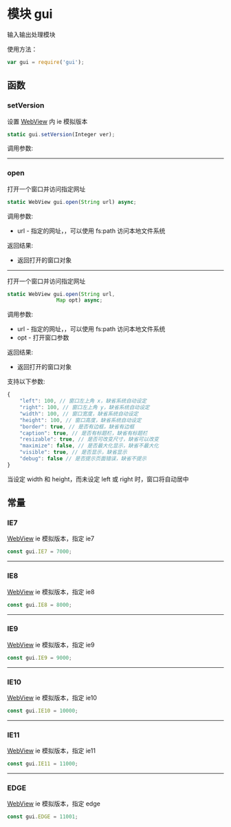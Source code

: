 # 模块 gui
输入输出处理模块

使用方法：
```JavaScript
var gui = require('gui');
```
## 函数
        
### setVersion
设置 [WebView](../../object/ifs/WebView.md) 内 ie 模拟版本
```JavaScript
static gui.setVersion(Integer ver);
```

调用参数:

--------------------------
### open
打开一个窗口并访问指定网址
```JavaScript
static WebView gui.open(String url) async;
```

调用参数:
* url - 指定的网址，，可以使用 fs:path 访问本地文件系统

返回结果:
* 返回打开的窗口对象

--------------------------
打开一个窗口并访问指定网址
```JavaScript
static WebView gui.open(String url,
                Map opt) async;
```

调用参数:
* url - 指定的网址，，可以使用 fs:path 访问本地文件系统
* opt - 打开窗口参数

返回结果:
* 返回打开的窗口对象

支持以下参数:
```JavaScript
{
    "left": 100, // 窗口左上角 x，缺省系统自动设定
    "right": 100, // 窗口左上角 y，缺省系统自动设定
    "width": 100, // 窗口宽度，缺省系统自动设定
    "height": 100, // 窗口高度，缺省系统自动设定
    "border": true, // 是否有边框，缺省有边框
    "caption": true, // 是否有标题栏，缺省有标题栏
    "resizable": true, // 是否可改变尺寸，缺省可以改变
    "maximize": false, // 是否最大化显示，缺省不最大化
    "visible": true, // 是否显示，缺省显示
    "debug": false // 是否提示页面错误，缺省不提示
}
```
当设定 width 和 height，而未设定 left 或 right 时，窗口将自动居中

## 常量
        
### IE7
[WebView](../../object/ifs/WebView.md) ie 模拟版本，指定 ie7
```JavaScript
const gui.IE7 = 7000;
```

--------------------------
### IE8
[WebView](../../object/ifs/WebView.md) ie 模拟版本，指定 ie8
```JavaScript
const gui.IE8 = 8000;
```

--------------------------
### IE9
[WebView](../../object/ifs/WebView.md) ie 模拟版本，指定 ie9
```JavaScript
const gui.IE9 = 9000;
```

--------------------------
### IE10
[WebView](../../object/ifs/WebView.md) ie 模拟版本，指定 ie10
```JavaScript
const gui.IE10 = 10000;
```

--------------------------
### IE11
[WebView](../../object/ifs/WebView.md) ie 模拟版本，指定 ie11
```JavaScript
const gui.IE11 = 11000;
```

--------------------------
### EDGE
[WebView](../../object/ifs/WebView.md) ie 模拟版本，指定 edge
```JavaScript
const gui.EDGE = 11001;
```

